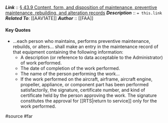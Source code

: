 ***Link***      :: [§ 43.9 Content, form, and disposition of maintenance, preventive maintenance, rebuilding, and alteration records](https://www.ecfr.gov/current/title-14/section-43.9)
***Description***      :: `= this.link`
***Related To***: [[AAV1ATE]]
***Author*** :: [[FAA]]

#### Key Quotes
* ...each person who maintains, performs preventive maintenance, rebuilds, or alters... shall make an entry in the maintenance record of that equipment containing the following information:
	* A description (or reference to data acceptable to the Administrator) of work performed.
	* The date of completion of the work performed.
	* The name of the person performing the work...
	* If the work performed on the aircraft, airframe, aircraft engine, propeller, appliance, or component part has been performed satisfactorily, the signature, certificate number, and kind of certificate held by the person approving the work. The signature constitutes the approval for [[RTS|return to service]] only for the work performed.

#source #far